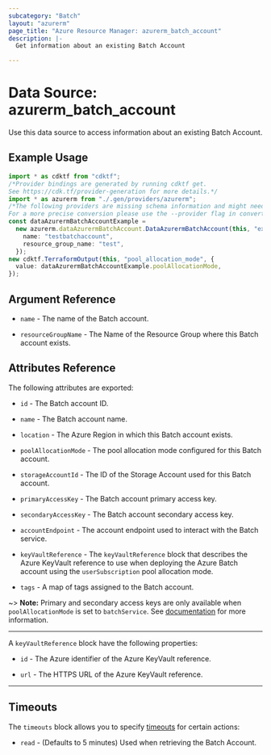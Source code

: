 ```yaml
---
subcategory: "Batch"
layout: "azurerm"
page_title: "Azure Resource Manager: azurerm_batch_account"
description: |-
  Get information about an existing Batch Account

---
```


# Data Source: azurerm\_batch\_account

Use this data source to access information about an existing Batch Account.

## Example Usage

```typescript
import * as cdktf from "cdktf";
/*Provider bindings are generated by running cdktf get.
See https://cdk.tf/provider-generation for more details.*/
import * as azurerm from "./.gen/providers/azurerm";
/*The following providers are missing schema information and might need manual adjustments to synthesize correctly: azurerm.
For a more precise conversion please use the --provider flag in convert.*/
const dataAzurermBatchAccountExample =
  new azurerm.dataAzurermBatchAccount.DataAzurermBatchAccount(this, "example", {
    name: "testbatchaccount",
    resource_group_name: "test",
  });
new cdktf.TerraformOutput(this, "pool_allocation_mode", {
  value: dataAzurermBatchAccountExample.poolAllocationMode,
});

```

## Argument Reference

*   `name` - The name of the Batch account.

*   `resourceGroupName` - The Name of the Resource Group where this Batch account exists.

## Attributes Reference

The following attributes are exported:

*   `id` - The Batch account ID.

*   `name` - The Batch account name.

*   `location` - The Azure Region in which this Batch account exists.

*   `poolAllocationMode` - The pool allocation mode configured for this Batch account.

*   `storageAccountId` - The ID of the Storage Account used for this Batch account.

*   `primaryAccessKey` - The Batch account primary access key.

*   `secondaryAccessKey` - The Batch account secondary access key.

*   `accountEndpoint` - The account endpoint used to interact with the Batch service.

*   `keyVaultReference` - The `keyVaultReference` block that describes the Azure KeyVault reference to use when deploying the Azure Batch account using the `userSubscription` pool allocation mode.

*   `tags` - A map of tags assigned to the Batch account.

\~> **Note:** Primary and secondary access keys are only available when `poolAllocationMode` is set to `batchService`. See [documentation](https://docs.microsoft.com/azure/batch/batch-api-basics) for more information.

***

A `keyVaultReference` block have the following properties:

*   `id` - The Azure identifier of the Azure KeyVault reference.

*   `url` - The HTTPS URL of the Azure KeyVault reference.

***

## Timeouts

The `timeouts` block allows you to specify [timeouts](https://www.terraform.io/language/resources/syntax#operation-timeouts) for certain actions:

* `read` - (Defaults to 5 minutes) Used when retrieving the Batch Account.
